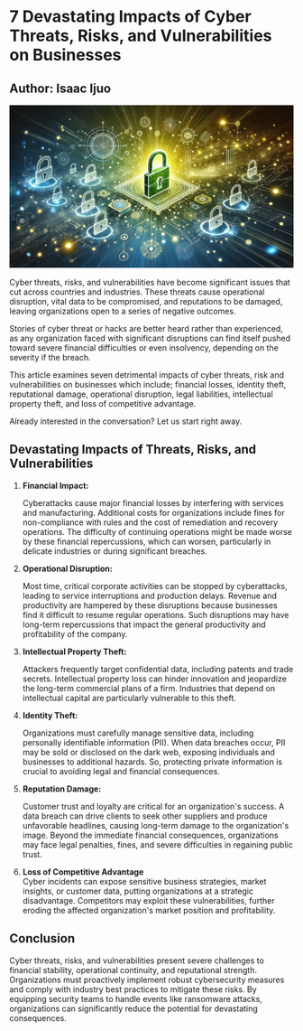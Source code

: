 <html>
<html lang="en">
<head>
    
    
 <meta charset="UTF-8">
<meta name="viewport" content="width=device-width, initial-scale=1.0">
<meta name="description" content="Discover the 7 devastating impacts of cyber threats, risks, and vulnerabilities on businesses. Learn how to protect your organization from financial losses, identity theft, and reputational damage.">
<meta name="keywords" content="cyber threats, cybersecurity, business security, data protection, financial impact, identity theft, reputation damage, operational disruption, intellectual property theft">
<meta name="author" content="Isaac Ijuo">
<meta property="og:title" content="7 Devastating Impacts of Cyber Threats on Businesses">
<meta property="og:description" content="Explore the significant impacts of cyber threats on businesses and how to mitigate them effectively.">
<meta property="og:type" content="article">
<meta property="og:url" content="https://github.com/CodingIsaac/cybersecurity_fundamentals/blob/main/impactofCyberThreats.md">
<meta name="twitter:card" content="summary_large_image">
<meta name="twitter:title" content="7 Devastating Impacts of Cyber Threats on Businesses">


</head>
<body>
<h1>7 Devastating Impacts of Cyber Threats, Risks, and Vulnerabilities on Businesses</h1>
<h2> Author: Isaac Ijuo</h2>
<img src="/Images/imact-of-security-risk.jpeg"> <br>
<p>
Cyber threats, risks, and vulnerabilities have become significant issues that cut across countries and industries. These threats cause operational disruption, vital data to be compromised, and reputations to be damaged, leaving organizations open to a series of negative outcomes.

Stories of cyber threat or hacks are better heard rather than experienced, as any organization faced with significant disruptions can find itself pushed toward severe financial difficulties or even insolvency, depending on the severity if the breach.

This article examines seven detrimental impacts of cyber threats, risk and vulnerabilities on businesses which include; financial losses, identity theft, reputational damage, operational disruption, legal liabilities, intellectual property theft, and loss of competitive advantage. 

Already interested in the conversation? Let us start right away.

</p>
<h2>Devastating Impacts of Threats, Risks, and Vulnerabilities</h2>
<ol> 
<li><b>Financial Impact:</b>
<p>Cyberattacks cause major financial losses by interfering 
with services and manufacturing. Additional costs for 
organizations include fines for non-compliance with rules 
and the cost of remediation and recovery operations. 
The difficulty of continuing operations might be made worse 
by these financial repercussions, which can worsen, 
particularly in delicate industries or during significant 
breaches.

</li>
<li><b>Operational Disruption:</b>
<p> Most time, critical corporate activities can be stopped 
by cyberattacks, leading to service interruptions and 
production delays. Revenue and productivity are hampered 
by these disruptions because businesses find it difficult 
to resume regular operations. Such disruptions may have 
long-term repercussions that impact the general productivity 
and profitability of the company.

</li>
<li><b>Intellectual Property Theft:</b>
<p>Attackers frequently target confidential data, 
including patents and trade secrets. Intellectual property 
loss can hinder innovation and jeopardize the long-term 
commercial plans of a firm. Industries that depend on 
intellectual capital are particularly vulnerable 
to this theft.</p>

</li>
<li><b>Identity Theft:</b>
<p>Organizations must carefully manage sensitive data, 
including personally identifiable information (PII). 
When data breaches occur, PII may be sold or disclosed 
on the dark web, exposing individuals and businesses to 
additional hazards. So, protecting private information 
is crucial to avoiding legal and financial consequences.</p>
</li>
<li><b>Reputation Damage:</b>
<p>Customer trust and loyalty are critical for an 
organization's success. A data breach can drive clients 
to seek other suppliers and produce unfavorable headlines, 
causing long-term damage to the organization's image. 
Beyond the immediate financial consequences, organizations 
may face legal penalties, fines, and severe difficulties in 
regaining public trust.</p>
<li><b>Loss of Competitive Advantage</b></li>
Cyber incidents can expose sensitive business strategies, market insights, or customer data, putting organizations at a strategic disadvantage. Competitors may exploit these vulnerabilities, further eroding the affected organization's market position and profitability.

</ol>

<h2>Conclusion</h2>
<p>Cyber threats, risks, and vulnerabilities present severe challenges to financial stability, operational continuity, and reputational strength. Organizations must proactively implement robust cybersecurity measures and comply with industry best practices to mitigate these risks. By equipping security teams to handle events like ransomware attacks, organizations can significantly reduce the potential for devastating consequences.</p>

</li>
</ol>